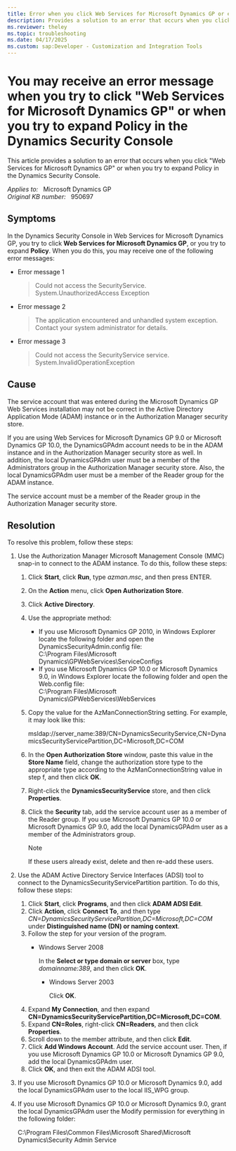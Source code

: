 ```yaml
---
title: Error when you click Web Services for Microsoft Dynamics GP or expand Policy in the Dynamics Security Console
description: Provides a solution to an error that occurs when you click "Web Services for Microsoft Dynamics GP" or when you try to expand Policy in the Dynamics Security Console.
ms.reviewer: theley
ms.topic: troubleshooting
ms.date: 04/17/2025
ms.custom: sap:Developer - Customization and Integration Tools
---
```

# You may receive an error message when you try to click "Web Services for Microsoft Dynamics GP" or when you try to expand Policy in the Dynamics Security Console

This article provides a solution to an error that occurs when you click "Web Services for Microsoft Dynamics GP" or when you try to expand Policy in the Dynamics Security Console.

_Applies to:_ &nbsp; Microsoft Dynamics GP  
_Original KB number:_ &nbsp; 950697

## Symptoms

In the Dynamics Security Console in Web Services for Microsoft Dynamics GP, you try to click **Web Services for Microsoft Dynamics GP**, or you try to expand **Policy**. When you do this, you may receive one of the following error messages:

- Error message 1

    > Could not access the SecurityService. System.UnauthorizedAccess Exception

- Error message 2

    > The application encountered and unhandled system exception. Contact your system administrator for details.

- Error message 3

    > Could not access the SecurityService service. System.InvalidOperationException

## Cause

The service account that was entered during the Microsoft Dynamics GP Web Services installation may not be correct in the Active Directory Application Mode (ADAM) instance or in the Authorization Manager security store.

If you are using Web Services for Microsoft Dynamics GP 9.0 or Microsoft Dynamics GP 10.0, the DynamicsGPAdm account needs to be in the ADAM instance and in the Authorization Manager security store as well. In addition, the local DynamicsGPAdm user must be a member of the Administrators group in the Authorization Manager security store. Also, the local DynamicsGPAdm user must be a member of the Reader group for the ADAM instance.

The service account must be a member of the Reader group in the Authorization Manager security store.

## Resolution

To resolve this problem, follow these steps:

1. Use the Authorization Manager Microsoft Management Console (MMC) snap-in to connect to the ADAM instance. To do this, follow these steps:
    1. Click **Start**, click **Run**, type *azman.msc*, and then press ENTER.
    2. On the **Action** menu, click **Open Authorization Store**.
    3. Click **Active Directory**.
    4. Use the appropriate method:
        - If you use Microsoft Dynamics GP 2010, in Windows Explorer locate the following folder and open the DynamicsSecurityAdmin.config file:  
            C:\\Program Files\\Microsoft Dynamics\\GPWebServices\\ServiceConfigs
        - If you use Microsoft Dynamics GP 10.0 or Microsoft Dynamics 9.0, in Windows Explorer locate the following folder and open the Web.config file:  
            C:\\Program Files\\Microsoft Dynamics\\GPWebServices\\WebServices

    5. Copy the value for the AzManConnectionString setting. For example, it may look like this:

        msldap://server_name:389/CN=DynamicsSecurityService,CN=DynamicsSecurityServicePartition,DC=Microsoft,DC=COM

    6. In the **Open Authorization Store** window, paste this value in the **Store Name** field, change the authorization store type to the appropriate type according to the AzManConnectionString value in step f, and then click **OK**.

    7. Right-click the **DynamicsSecurityService** store, and then click **Properties**.

    8. Click the **Security** tab, add the service account user as a member of the Reader group. If you use Microsoft Dynamics GP 10.0 or Microsoft Dynamics GP 9.0, add the local DynamicsGPAdm user as a member of the Administrators group.

        > [!NOTE]
        > If these users already exist, delete and then re-add these users.

2. Use the ADAM Active Directory Service Interfaces (ADSI) tool to connect to the DynamicsSecurityServicePartition partition. To do this, follow these steps:

    1. Click **Start**, click **Programs**, and then click **ADAM ADSI Edit**.
    2. Click **Action**, click **Connect To**, and then type *CN=DynamicsSecurityServicePartition,DC=Microsoft,DC=COM* under **Distinguished name (DN) or naming context**.
    3. Follow the step for your version of the program.
        - Windows Server 2008

            In the **Select or type domain or server** box, type *domainname:389*, and then click **OK**.
          - Windows Server 2003

            Click **OK**.
    4. Expand **My Connection**, and then expand **CN=DynamicsSecurityServicePartition,DC=Microsoft,DC=COM**.
    5. Expand **CN=Roles**, right-click **CN=Readers**, and then click **Properties**.
    6. Scroll down to the member attribute, and then click **Edit**.
    7. Click **Add Windows Account**. Add the service account user. Then, if you use Microsoft Dynamics GP 10.0 or Microsoft Dynamics GP 9.0, add the local DynamicsGPAdm user.
    8. Click **OK**, and then exit the ADAM ADSI tool.

3. If you use Microsoft Dynamics GP 10.0 or Microsoft Dynamics 9.0, add the local DynamicsGPAdm user to the local IIS_WPG group.

4. If you use Microsoft Dynamics GP 10.0 or Microsoft Dynamics 9.0, grant the local DynamicsGPAdm user the Modify permission for everything in the following folder:

    C:\\Program Files\\Common Files\\Microsoft Shared\\Microsoft Dynamics\\Security Admin Service
